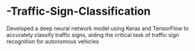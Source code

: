 # -Traffic-Sign-Classification
Developed a deep neural network model using Keras and TensorFlow to accurately classify traffic signs, aiding the critical task of traffic sign recognition for autonomous vehicles
